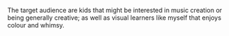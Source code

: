 The target audience are kids that might be interested in music creation or being generally creative; as well as visual learners like myself that enjoys colour and whimsy.
